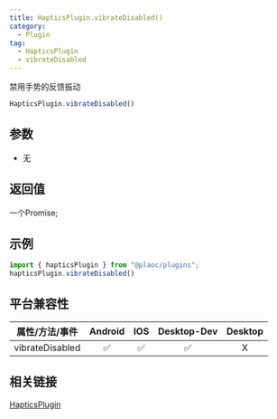 ```yaml
---
title: HapticsPlugin.vibrateDisabled()
category:
  - Plugin 
tag:
  - HapticsPlugin
  - vibrateDisabled
---
```


禁用手势的反馈振动

```js
HapticsPlugin.vibrateDisabled()
```

## 参数

  - 无

## 返回值

  一个Promise;

## 示例
```js
import { hapticsPlugin } from "@plaoc/plugins";
hapticsPlugin.vibrateDisabled()
```

## 平台兼容性

| 属性/方法/事件        | Android | IOS | Desktop-Dev | Desktop |
|:-------------------:|:-------:|:---:|:-----------:|:-------:|
| vibrateDisabled     | ✅       | ✅  | ✅         | X       |

## 相关链接

[HapticsPlugin](./index.md)


